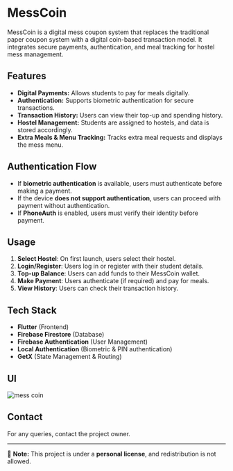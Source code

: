 # MessCoin

MessCoin is a digital mess coupon system that replaces the traditional paper coupon system with a digital coin-based transaction model. It integrates secure payments, authentication, and meal tracking for hostel mess management.

## Features
- **Digital Payments:** Allows students to pay for meals digitally.
- **Authentication:** Supports biometric authentication for secure transactions.
- **Transaction History:** Users can view their top-up and spending history.
- **Hostel Management:** Students are assigned to hostels, and data is stored accordingly.
- **Extra Meals & Menu Tracking:** Tracks extra meal requests and displays the mess menu.


## Authentication Flow
- If **biometric authentication** is available, users must authenticate before making a payment.
- If the device **does not support authentication**, users can proceed with payment without authentication.
- If **PhoneAuth** is enabled, users must verify their identity before payment.

## Usage
1. **Select Hostel**: On first launch, users select their hostel.
2. **Login/Register**: Users log in or register with their student details.
3. **Top-up Balance**: Users can add funds to their MessCoin wallet.
4. **Make Payment**: Users authenticate (if required) and pay for meals.
5. **View History**: Users can check their transaction history.

## Tech Stack
- **Flutter** (Frontend)
- **Firebase Firestore** (Database)
- **Firebase Authentication** (User Management)
- **Local Authentication** (Biometric & PIN authentication)
- **GetX** (State Management & Routing)

## UI
![mess coin](https://github.com/user-attachments/assets/4f7ac978-a6d3-4f1f-bfe2-3b9c7f9aa1b2)


## Contact
For any queries, contact the project owner.

---
📌 **Note:** This project is under a **personal license**, and redistribution is not allowed.

